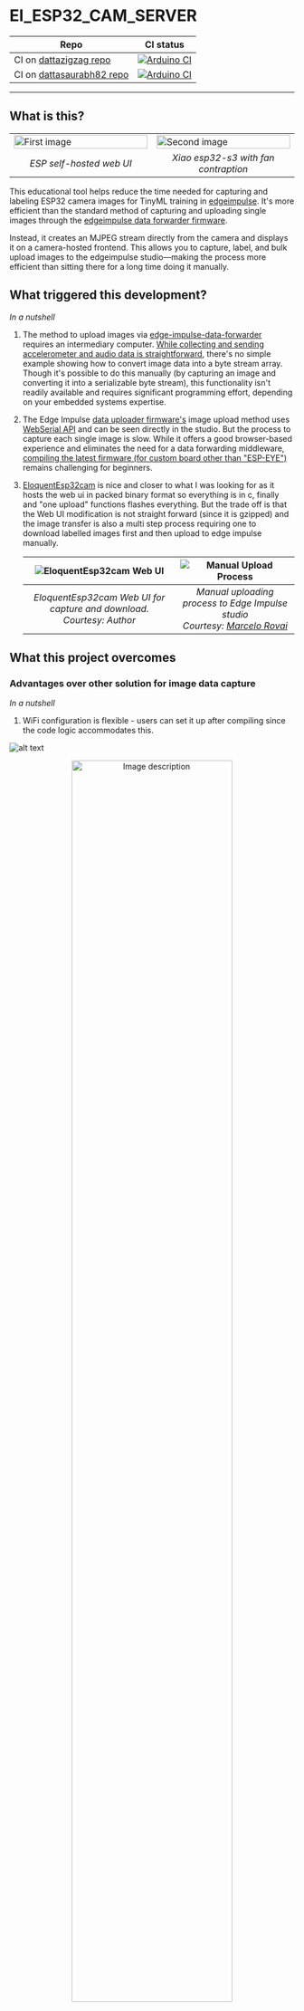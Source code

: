# EI_ESP32_CAM_SERVER

| Repo | CI status |
|------|-----------|
| CI on [dattazigzag repo](https://github.com/dattazigzag/EI_ESP32_CAM_SERVER) | [![Arduino CI](https://github.com/dattazigzag/EI_ESP32_CAM_SERVER/actions/workflows/arduino-ci.yml/badge.svg)](https://github.com/dattazigzag/EI_ESP32_CAM_SERVER/actions/workflows/arduino-ci.yml) |
| CI on [dattasaurabh82 repo](https://github.com/dattasaurabh82/EI_ESP32_CAM_SERVER) | [![Arduino CI](https://github.com/dattasaurabh82/EI_ESP32_CAM_SERVER/actions/workflows/arduino-ci.yml/badge.svg)](https://github.com/dattasaurabh82/EI_ESP32_CAM_SERVER/actions/workflows/arduino-ci.yml) |

---

## What is this?

<table>
  <tr>
    <td width="50%"><img src="assets/Screenshot 2025-02-11 at 02.08.08.png" width="100%" alt="First image"></td>
    <td width="50%"><img src="assets/PXL_20250224_233042468.PORTRAIT.jpg" width="100%" alt="Second image"></td>
  </tr>
  <tr>
    <td width="50%" align="center"><em>ESP self-hosted web UI</em></td>
    <td width="50%" align="center"><em>Xiao esp32-s3 with fan contraption</em></td>
  </tr>
</table>

This educational tool helps reduce the time needed for capturing and labeling ESP32 camera images for TinyML training in [edgeimpulse](https://docs.edgeimpulse.com/reference). It's more efficient than the standard method of capturing and uploading single images through the [edgeimpulse data forwarder firmware](https://github.com/edgeimpulse/firmware-espressif-esp32).

Instead, it creates an MJPEG stream directly from the camera and displays it on a camera-hosted frontend. This allows you to capture, label, and bulk upload images to the edgeimpulse studio—making the process more efficient than sitting there for a long time doing it manually.

## What triggered this development?

_In a nutshell_

1. The method to upload images via [edge-impulse-data-forwarder](https://docs.edgeimpulse.com/docs/tools/edge-impulse-cli/cli-data-forwarder) requires an intermediary computer. [While collecting and sending accelerometer and audio data is straightforward](https://docs.edgeimpulse.com/docs/tools/edge-impulse-cli/cli-data-forwarder), there's no simple example showing how to convert image data into a byte stream array. Though it's possible to do this manually (by capturing an image and converting it into a serializable byte stream), this functionality isn't readily available and requires significant programming effort, depending on your embedded systems expertise.
2. The Edge Impulse [data uploader firmware's](https://docs.edgeimpulse.com/docs/edge-ai-hardware/mcu/espressif-esp32) image upload method uses [WebSerial API](https://developer.mozilla.org/en-US/docs/Web/API/Web_Serial_API) and can be seen directly in the studio. But the process to capture each single image is slow. While it offers a good browser-based experience and eliminates the need for a data forwarding middleware, [compiling the latest firmware (for custom board other than "ESP-EYE")](https://github.com/edgeimpulse/firmware-espressif-esp32) remains challenging for beginners.
3. [EloquentEsp32cam](https://eloquentarduino.com/posts/esp32-cam-object-detection) is nice and closer to what I was looking for as it hosts the web ui in packed binary format so everything is in c, finally and "one upload" functions flashes everything. But the trade off is that the Web UI modification is not straight forward (since it is gzipped) and the image transfer is also a multi step process requiring one to download labelled images first and then upload to edge impulse manually.

   | ![EloquentEsp32cam Web UI](assets/EloqUI.png) | ![Manual Upload Process](assets/manual_upload_process.png) |
   |:-------------------------------------------:|:----------------------------------------------------------:|
   | *EloquentEsp32cam Web UI for capture and download. <br>Courtesy: Author* | *Manual uploading process to Edge Impulse studio<br>Courtesy: [Marcelo Rovai](https://gravatar.com/mjrovai)* |

## What this project overcomes

### Advantages over other solution for image data capture

_In a nutshell_

1. WiFi configuration is flexible - users can set it up after compiling since the code logic accommodates this.

![alt text](<assets/Slide 16_9 - 2.png>)

<p align="center">
  <img src="assets/ScreenRecording2025-02-25at22.24.14-ezgif.com-video-to-gif-converter.gif" width="75%" alt="Image description"><br>
  <em>Configuring wifi from the Web UI</em>
</p>

> It will automatically show up, i.e. the ESP will go to AP mode and provide this captive portal like experience, if it fails to connect to any wifi from it's memory (or if the wifi memory doesn't exist yet)

<br> <br>
<img src="assets/Screenshot 2025-02-25 at 22.26.18.png" width="35%" alt="Image description">

> Once the esp32 connects, you will see this in Serial as you get re-directed to the main dashboard.

2. Multiple WiFi networks can be stored and persist between reboots, allowing seamless use across different locations without reconfiguring.
3. Stream can be started, stopped, and snapshots can be captured even while streaming is paused.
4. Supports both single snapshots and automatic multiple image capture.

<p align="center">
  <img src="assets/Screen Recording 2025-02-25 at 22.57.31.gif" width="75%" alt="Image description"><br>
  <em>Configuring wifi from the Web UI</em>
</p>

5. Images can be labeled and downloaded in groups for manual upload to Edge Impulse, if preferred.
6. Uploads directly to Edge Impulse through the Web UI (the core purpose of this project). Edge Impulse API credentials persist between reboots.
7. Automatically updates Edge Impulse project settings for object detection if needed.


![alt text](assets/ScreenRecording2025-02-25at23.09.52.gif)

1. Images are stored in the browser session rather than Flash or RAM.
2.  Features an attractive UI with both light and dark modes.
3.  UI is easily modifiable through HTML and CSS updates, though re-flashing is required. See instructions below.

---

<details>
   <summary> 1. Hardware</summary>
  
   ## Hardware Setup
  
   Tested on: [XIAO_ESP32S3](https://wiki.seeedstudio.com/xiao_esp32s3_getting_started/)

   <br>

> The XIAO_ESP32S3 gets very hot when streaming MJPEG as stated [here](https://wiki.seeedstudio.com/xiao_esp32s3_camera_usage/#project-ii-video-streaming)

![alt text](<assets/Screenshot 2025-02-18 at 23.54.35.png>)

So I added a beefy cooper heat sink used in raspberry PIs and not the cheap aluminium ones and thought maybe I should just give it some air 💨

![alt text](<assets/Screenshot 2025-02-18 at 23.56.44.png>)

**But then how do I put it in as I like things to be organized and in place?**

So, I designed a cooling contraption for better air flow ...
And, additionally it holds everything together and also has a modular gorilla arm screw adapter.

| **Before** turning **ON** the fans | **After** turning **ON** the fans |
|:----------------------------------:|:---------------------------------:|
| ![Before turning on fans](<assets/Screenshot 2025-02-19 at 00.06.46.png>) | ![After turning on fans](<assets/Screenshot 2025-02-19 at 00.07.25.png>) |

Two points to note here:

1.  The OV5640 camera also gets 🥵.

   > !! Plan to fix that in next iteration

   <img src="assets/Screenshot 2025-02-19 at 00.13.18.png" width="50%" alt="Image description">

    

2.  The fan power is not drawn form the same VBUS that powers the XIAO_ESP32S3 but has a separate source, so that the performance of XIAO_ESP32S3 is not affected.

    > Yes! That means you need a separate cable if you do not want to fry your XIAO_ESP32S3.

   <img src="assets/Screenshot 2025-02-19 at 00.19.43.png" width="80%" alt="Image description">

    > My quick & dirty elegant solution

---

### xiao with cooling contraption and gorilla pod mount

![alt text](assets/xiao_with_cooling_contraption_and_gorilla_po_mount_render.png)

> Fusion 360 preview and file Download link: 👉🏼 [🌐](https://a360.co/3EEMBdH)

</details>

---

<details>
   <summary> 2. Edge Impulse Studio Project setup</summary>

   <br>

1.  Create an edge Impulse Project for `Object Detection`
2.  Give it a suitable name

    ![alt text](<assets/Screen Recording 2025-02-25 at 15.15.50.gif>)

3.  Note the Project ID and keep it safe somewhere. We will need that later to automatically upload images from the xiao esp32S3

    ![alt text](<assets/Screen Recording 2025-02-25 at 15.16.07.gif>)

4.  Note the Project's API Key. We will need that later to automatically upload images from the xiao esp32S3

    ![alt text](<assets/Screen Recording 2025-02-25 at 15.16.53.gif>)

</details>

---

<details>
   <summary> 3 . Software</summary>

# The Easy way

🤔 Since this project aims to simplify and speed up image data collection for Edge Impulse, I thought it would be better if users didn't need to set up a development environment at this early stage, to flash firmware.

The goal is to eliminate friction by removing the need for any development environment setup—even for simple tasks like configuring WiFi settings 😁

> After completing the machine learning training in Edge Impulse, you will need to download and use the model/library according to your own context and then you have to program...

So, I created a webflasher(hosted by [zigzag repo](https://dattazigzag.github.io/EI_ESP32_CAM_SERVER/) and hosted by my [own repo](https://dattasaurabh82.github.io/EI_ESP32_CAM_SERVER/)) as part of the project that exposes a website, hosting necessary binary files and is set to correct flashing settings, where you can go, connect your xiaoesp32-s3 and flash everything necessary from the browser itself without having to open Arduino IDE. 😘

So, I created a [web-based flasher tool](webflasher) (hosted on both [zigzag repo](https://dattazigzag.github.io/EI_ESP32_CAM_SERVER/) and [my personal repo](https://dattasaurabh82.github.io/EI_ESP32_CAM_SERVER/)) as part of the project. A website with all the necessary binary files and correct flashing settings, allowing you to connect your XIAO ESP32-S3 and flash everything directly from your browser—no Arduino IDE / Terminal or Platform IO setup needed! 😘

![alt text](assets/webflashing.gif)

> **Notes**:
>
> 1.  Although if you want to know how it all works, follow the ... [Arduino IDE compile and upload method](#arduino-ide-compile-and-upload-method) and or [cmdline compile and upload methods](#cmdline-compile-and-upload-methods)
>
> 2.  Post flashing, you can also setup Wifi Credentials (Persistent across boots)
>
> 3.  Two Github Action CI/CD pipelines accomplish them. You can learn more about them [here](.github/workflows), if you are keen on the Github Actions Pipeline that compiles and create releases of binaries and also updates the webflasher.

# Arduino IDE compile and upload method

Arduino IDE version: `2.3.4`

### Install libraries

1. [ESPAsyncWebServer](https://github.com/ESP32Async/ESPAsyncWebServer)
2. [AsyncTCP](https://github.com/ESP32Async/AsyncTCP)

> You can find them from the Library Manager of IDE. There are various versions. Install ones by "ESP32Async" for both the libraries.

### File upload - for frontend

We need to upload our files (html, css. js, etc. for the frontend) to esp-32 via [arduino-littlefs-upload](https://github.com/earlephilhower/arduino-littlefs-upload)

1. Go to the [releases](https://github.com/earlephilhower/arduino-littlefs-upload/releases) page and click the `.vsix` file to download.
2. Move the file to Plugins Directory

   ```bash
   # Find the .arduinoIDE directory
   cd ~/.arduinoIDE/
   pwd
   # Create plugins dir, if it's not there
   mkdir plugins
   # Copt the files, in my case it was downloaded in Downloads dir
   cd \
   cd Downloads
   cp arduino-littlefs-upload-x.x.x.vsix ~/.arduinoIDE/plugins/
   ```

3. Quit & reopen Arduino IDE. **Note:** Sometimes you might have to restart the mac
4. Pressing `CMD` + `SHIFT` + `P`, will open commands palette of Arduino IDE
5. Type in `Upload LittleFS` and the full command (`Upload LittleFS to Pico/ESP8266/ESP32`) will show up. Hit `ENTER`
6. All the contents from [`data/`](data/) will now be transferred to the fs of ESP32
   > Make sure Serial Monitor is closed

### Camera Settings

Pick a esp32 camera module based on the [camera_pins.h](camera_pins.h) and use only one in [camera_init.h](camera_init.h)

```c++
// Define camera model before including camera_pins.h
// e.g.: We are using XIAO_ESP32S3

// #define CAMERA_MODEL_AI_THINKER 1
#define CAMERA_MODEL_XIAO_ESP32S3 1
```

Most of the camera settings doesn't need to be changed but sometimes you may need to flip the camera frame vertically or horizontally. In that case [camera_init.h](camera_init.h) find the section

```c++
 // Additional camera settings after initialization
 sensor_t * s = esp_camera_sensor_get();
 if (s) {
     // Set frame size to desired resolution
     s->set_framesize(s, FRAMESIZE_QQVGA);  // 160x120
     // Flip camera vertically
     s->set_vflip(s, 1);
     // Flip camera horizontally
     // s->set_hmirror(s, 1)
 }
```

> More info here: [esp32-cam-ov2640-camera-settings](https://randomnerdtutorials.com/esp32-cam-ov2640-camera-settings/)

### Server Port Settings

Our default web server is on port `80` defined in `WebServer server(80);` in our [EI_ESP32_CAM_SERVER.ino](EI_ESP32_CAM_SERVER.ino)

### Usage

After successful upload, you should see something like this

```txt

___ ESP32-CAM-WEB-SERVER - (edgeImpulse tool)___

1. Checking Camera Status:
   Initializing camera...
    [camera_init.h] PSRAM found ...
✓ Success

   Camera Details:
   --------------
   Resolution: 1x1
   Quality: 30
   Brightness: 0
   Contrast: 0
   Saturation: 0
   Special Effect: 0
   Vertical Flip: Yes
   Horizontal Mirror: No

   Memory Info:
   -----------
   PSRAM: Available ✓
   Free PSRAM: 8381488 bytes
   Total PSRAM: 8388608 bytes


2. Checking LittleFS Status:
   Mounting LittleFS... ✓ Mounted successfully (No formatting needed)

   Storage Info:
   ------------
   Total space: 1536 KB
   Used space: 84 KB
   Free space: 1452 KB

   Files in storage:
   ---------------
   • ei_config.json            157 bytes
   • ei_config.template.json       63 bytes
   • index.html               7400 bytes
   • script.js               23188 bytes
   • styles.css               8816 bytes
   • wifi_portal.css          5264 bytes
   • wifi_portal.html         2934 bytes
   • wifi_portal.js          14857 bytes


3. WiFi Manager Initialization:

3. WiFi Manager Initialization:
   ⚠ No WiFi credentials file found
   ⚠ No saved WiFi networks found
   Starting AP Mode for configuration
   ✓ AP started with SSID: XIAO_ESP32_CAM
   ✓ IP Address: 192.168.4.1
Async HTTP server started on port 80
```

# cmdline compile and upload methods

Let's say you just want to edit some basic html features and do not want to change any firmware settings and as a result do not want to go through the whole arduino IDE setup.

Even though that is a fairly straight forward route, for some reason you like being in terminal and want to do everything from there.

If that is the case, below are your compilation and update options.

1. Make sure to install `esptools.py`
   1. Information source 1: [here](https://docs.espressif.com/projects/esptool/en/latest/esp32/installation.html)
   2. Information source 2: [here](https://docs.espressif.com/projects/esptool/en/latest/esp32/index.html#quick-start)
   3. Information source 3: [here](https://tasmota.github.io/docs/Esptool/)
2. Make sure to install `arduino-cli`. Instructions 👉🏼 [here](https://github.com/arduino/arduino-cli)
3. After `arduino-cli` has been installed, install esp32 core, and library dependencies.

   ```bash
   # install esp32 core and boards
   arduino-cli config init
   arduino-cli config add board_manager.additional_urls https://raw.githubusercontent.com/espressif/arduino-esp32/gh-pages/package_esp32_index.json
   arduino-cli core update-index
   arduino-cli core install esp32:esp32

   # Install lib deps
   arduino-cli core update-index
   arduino-cli lib install ArduinoJson
   mkdir -p "$HOME/Arduino/libraries"
   cd "$HOME/Arduino/libraries"
   git clone https://github.com/ESP32Async/AsyncTCP.git
   git clone https://github.com/ESP32Async/ESPAsyncWebServer.git
   arduino-cli core update-index
   ```

4. Install `mklittlefs`. This is used to produce a packed binary of all the front-end files that can be flashed later. __Note__: if using the Arduino IDE, then we use a IDE plugin. Check it our 👉🏼 [file upload instructions](#file-upload---for-frontend) for more details.
   <br><br>

   > Prerequisite for this step: Make sure you have cmake, build essentials etc. ready and configured.
   >
   > 🔔 Don't worry as if and when the build command for `mklittlefs` fails, you will know what to install.
   > <br><br>

   ```bash
   git clone --recursive https://github.com/earlephilhower/mklittlefs.git
   cd mklittlefs
   make dist
   sudo cp mklittlefs /usr/local/bin/

   # source your env if needed

   mklittlefs --help
   ```

5. Create an empty `ei_config.json`. It will be filled with your credentials and edgeimpulse project details later, from frontend and will be saved to be used persistently till next update.

   ```bash
   cp data/ei_config.template.json data/ei_config.json
   ```

   Your data folder should now have these files

   ```txt
   data/
   ├── ei_config.json
   ├── ei_config.template.json
   ├── index.html
   ├── script.js
   ├── styles.css
   ├── wifi_portal.css
   ├── wifi_portal.html
   └── wifi_portal.js
   ```

6. Create a packed binary of all the front-end files of `data/`

   ```bash
   mkdir -p build

   # Create
   mklittlefs -c data -p 256 -b 4096 -s 1572864 build/filesystem.littlefs.bin

   # Verify
   mklittlefs -l -d 5 build/filesystem.littlefs.bin
   ```

7. Compile the firmware

   ```bash
   arduino-cli compile \
   --fqbn "esp32:esp32:XIAO_ESP32S3:USBMode=hwcdc,CDCOnBoot=default,MSCOnBoot=default,DFUOnBoot=default,UploadMode=default,CPUFreq=240,FlashMode=qio,FlashSize=8M,PartitionScheme=default_8MB,DebugLevel=none,PSRAM=opi,LoopCore=1,EventsCore=1,EraseFlash=none,UploadSpeed=921600,JTAGAdapter=default" \
   --output-dir build . -v
   ```

8. Upload the firmware and packed frontend binaries (multiple options)

   ```bash
   # Option 1.1: Using arduino-cli - Compile & write the compiled firmware to target
   arduino-cli compile \
   --fqbn "esp32:esp32:XIAO_ESP32S3:USBMode=hwcdc,CDCOnBoot=default,MSCOnBoot=default,DFUOnBoot=default,UploadMode=default,CPUFreq=240,FlashMode=qio,FlashSize=8M,PartitionScheme=default_8MB,DebugLevel=none,PSRAM=opi,LoopCore=1,EventsCore=1,UploadSpeed=921600,JTAGAdapter=default" \
   . -u -p [YOUR_SERIAL_PORT_TO_WHICH_ESP32_IS_ATTACHED] -v

   # Option 1.2: Using arduino-cli - Write the pre-compiled firmware to target
   arduino-cli upload -p [YOUR_SERIAL_PORT_TO_WHICH_ESP32_IS_ATTACHED] \
   --fqbn "esp32:esp32:XIAO_ESP32S3:USBMode=hwcdc,CDCOnBoot=default,MSCOnBoot=default,DFUOnBoot=default,UploadMode=default,CPUFreq=240,FlashMode=qio,FlashSize=8M,PartitionScheme=default_8MB,DebugLevel=none,PSRAM=opi,LoopCore=1,EventsCore=1,UploadSpeed=921600,JTAGAdapter=default" \
   --input-file build/EI_ESP32_CAM_SERVER.ino.merged.bin .

   # Using esptools.py - Write ONLY the pre-compiled firmware to target
   esptool.py \
   --chip esp32s3 \
   --port [YOUR_SERIAL_PORT_TO_WHICH_ESP32_IS_ATTACHED] \
   --baud 921600 \
   --before default_reset \
   --after hard_reset write_flash \
   -z --flash_mode qio --flash_freq 80m --flash_size 8MB \
   0x0 build/EI_ESP32_CAM_SERVER.ino.merged.bin

   # Using esptools.py - Write the packed frontend binary to the target's correct location
   esptool.py \
   --chip esp32s3 \
   --port [YOUR_SERIAL_PORT_TO_WHICH_ESP32_IS_ATTACHED] \
   --baud 921600 write_flash -z \
   --flash_mode dio \
   --flash_freq 80m 0x670000 \
   build/filesystem.littlefs.bin
   ```

> Notes
>
> 1. `--flash_mode` is `qio` for flashing firmware and `--flash_mode` is `dio` for flashing packed frontend binary
>
> 2. And, how do we know the **exact location** in flash (`0x670000`) where the front end code goes?
> Well, we know it from the Arduino IDE. When we used the IDE plugin, we saw the output ...
>
> ![alt text](<assets/Screenshot 2025-02-25 at 14.17.52.png>)

</details>

---

## Acknowledgement & Attribution

```txt
Saurabh Datta
zigzag.is
Feb 2025
datta@zigzag.is
hi@dattasaurabh.com
```

---
